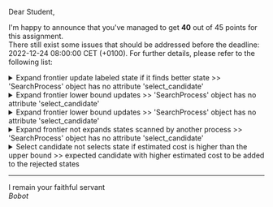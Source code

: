 Dear Student,

I'm happy to announce that you've managed to get **40** out of 45 points for this assignment.\
There still exist some issues that should be addressed before the deadline: 2022-12-24 08:00:00 CET (+0100). For further details, please refer to the following list:

<details><summary>Expand frontier update labeled state if it finds better state &gt;&gt; &#x27;SearchProcess&#x27; object has no attribute &#x27;select_candidate&#x27;</summary></details>
<details><summary>Expand frontier lower bound updates &gt;&gt; &#x27;SearchProcess&#x27; object has no attribute &#x27;select_candidate&#x27;</summary></details>
<details><summary>Expand frontier lower bound updates &gt;&gt; &#x27;SearchProcess&#x27; object has no attribute &#x27;select_candidate&#x27;</summary></details>
<details><summary>Expand frontier not expands states scanned by another process &gt;&gt; &#x27;SearchProcess&#x27; object has no attribute &#x27;select_candidate&#x27;</summary></details>
<details><summary>Select candidate not selects state if estimated cost is higher than the upper bound &gt;&gt; expected candidate with higher estimated cost to be added to the rejected states</summary></details>

-----------
I remain your faithful servant\
_Bobot_